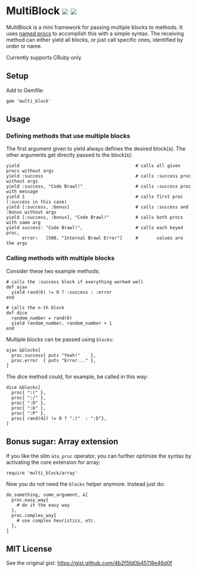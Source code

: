 # MultiBlock [<img src="https://badge.fury.io/rb/multi_block.svg" />](https://badge.fury.io/rb/multi_block) [<img src="https://github.com/janlelis/multi_block/workflows/Test/badge.svg" />](https://github.com/janlelis/multi_block/actions?query=workflow%3ATest)

MultiBlock is a mini framework for passing multiple blocks to methods. It uses [named procs](https://github.com/janlelis/named_proc) to accomplish this with a simple syntax. The receiving method can either yield all blocks, or just call specific ones, identified by order or name.

Currently supports CRuby only.

## Setup

Add to Gemfile:

    gem 'multi_block'


## Usage
### Defining methods that use multiple blocks

The first argument given to yield always defines the desired block(s). The other arguments get directly passed to the block(s):

    yield                                            # calls all given procs without args
    yield :success                                   # calls :success proc without args
    yield :success, "Code Brawl!"                    # calls :success proc with message
    yield 1                                          # calls first proc (:success in this case)
    yield [:success, :bonus]                         # calls :success and :bonus without args
    yield [:success, :bonus], "Code Brawl!"          # calls both procs with same arg
    yield success: "Code Brawl!",                    # calls each keyed proc,
          error:   [500, "Internal Brawl Error"]     #       values are the args


### Calling methods with multiple blocks

Consider these two example methods:

    # calls the :success block if everything worked well
    def ajax
      yield rand(6) != 0 ? :success : :error
    end

    # calls the n-th block
    def dice
      random_number = rand(6)
      yield random_number, random_number + 1
    end


Multiple blocks can be passed using `blocks`:

    ajax &blocks[
      proc.success{ puts "Yeah!"    },
      proc.error  { puts "Error..." },
    ]


The dice method could, for example, be called in this way:

    dice &blocks[
      proc{ ":(" },
      proc{ ":/" },
      proc{ ":O" },
      proc{ ":b" },
      proc{ ":P" },
      proc{ rand(42) != 0 ? ":)"  : ":D"},
    ]


## Bonus sugar: Array extension

If you like the slim `&to_proc` operator, you can further optimize the syntax by activating the core extension for array:

    require 'multi_block/array'

Now you do not need the `blocks` helper anymore. Instead just do:

    do_something, some_argument, &[
      proc.easy_way{
        # do it the easy way
      },
      proc.complex_way{
        # use complex heuristics, etc.
      },
    ]


## MIT License

See the original gist: https://gist.github.com/4b2f5fd0b45118e46d0f
